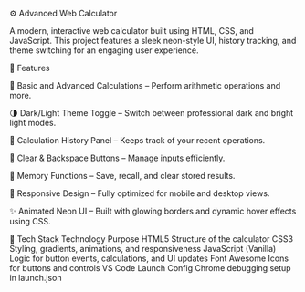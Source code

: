 ⚙️ Advanced Web Calculator

A modern, interactive web calculator built using HTML, CSS, and JavaScript.
This project features a sleek neon-style UI, history tracking, and theme switching for an engaging user experience.

🚀 Features

🧮 Basic and Advanced Calculations – Perform arithmetic operations and more.

🌗 Dark/Light Theme Toggle – Switch between professional dark and bright light modes.

🧠 Calculation History Panel – Keeps track of your recent operations.

🧹 Clear & Backspace Buttons – Manage inputs efficiently.

💾 Memory Functions – Save, recall, and clear stored results.

📱 Responsive Design – Fully optimized for mobile and desktop views.

✨ Animated Neon UI – Built with glowing borders and dynamic hover effects using CSS.

🧩 Tech Stack
Technology	Purpose
HTML5	Structure of the calculator
CSS3	Styling, gradients, animations, and responsiveness
JavaScript (Vanilla)	Logic for button events, calculations, and UI updates
Font Awesome	Icons for buttons and controls
VS Code Launch Config	Chrome debugging setup in launch.json
